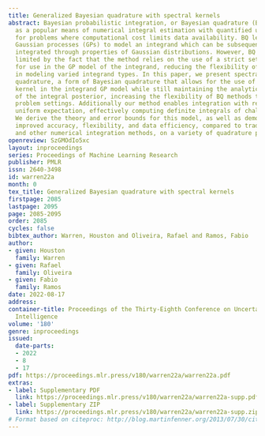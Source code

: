 ```yaml
---
title: Generalized Bayesian quadrature with spectral kernels
abstract: Bayesian probabilistic integration, or Bayesian quadrature (BQ), has arisen
  as a popular means of numerical integral estimation with quantified uncertainty
  for problems where computational cost limits data availability. BQ leverages flexible
  Gaussian processes (GPs) to model an integrand which can be subsequently analytically
  integrated through properties of Gaussian distributions. However, BQ is inherently
  limited by the fact that the method relies on the use of a strict set of kernels
  for use in the GP model of the integrand, reducing the flexibility of the method
  in modeling varied integrand types. In this paper, we present spectral Bayesian
  quadrature, a form of Bayesian quadrature that allows for the use of any shift-invariant
  kernel in the integrand GP model while still maintaining the analytical tractability
  of the integral posterior, increasing the flexibility of BQ methods to address varied
  problem settings. Additionally our method enables integration with respect to a
  uniform expectation, effectively computing definite integrals of challenging integrands.
  We derive the theory and error bounds for this model, as well as demonstrate GBQ’s
  improved accuracy, flexibility, and data efficiency, compared to traditional BQ
  and other numerical integration methods, on a variety of quadrature problems.
openreview: SzGMOdIo5xc
layout: inproceedings
series: Proceedings of Machine Learning Research
publisher: PMLR
issn: 2640-3498
id: warren22a
month: 0
tex_title: Generalized Bayesian quadrature with spectral kernels
firstpage: 2085
lastpage: 2095
page: 2085-2095
order: 2085
cycles: false
bibtex_author: Warren, Houston and Oliveira, Rafael and Ramos, Fabio
author:
- given: Houston
  family: Warren
- given: Rafael
  family: Oliveira
- given: Fabio
  family: Ramos
date: 2022-08-17
address:
container-title: Proceedings of the Thirty-Eighth Conference on Uncertainty in Artificial
  Intelligence
volume: '180'
genre: inproceedings
issued:
  date-parts:
  - 2022
  - 8
  - 17
pdf: https://proceedings.mlr.press/v180/warren22a/warren22a.pdf
extras:
- label: Supplementary PDF
  link: https://proceedings.mlr.press/v180/warren22a/warren22a-supp.pdf
- label: Supplementary ZIP
  link: https://proceedings.mlr.press/v180/warren22a/warren22a-supp.zip
# Format based on citeproc: http://blog.martinfenner.org/2013/07/30/citeproc-yaml-for-bibliographies/
---
```

